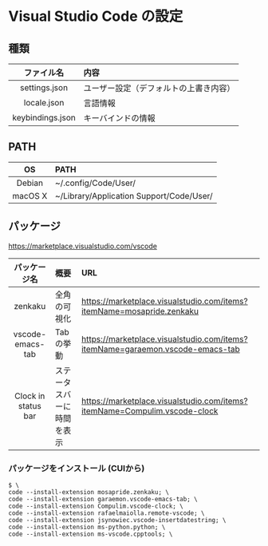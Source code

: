 # Visual Studio Code の設定

## 種類
| ファイル名 | 内容 |
| :-: | :-- |
| settings.json | ユーザー設定（デフォルトの上書き内容） |
| locale.json | 言語情報 |
| keybindings.json | キーバインドの情報 |

## PATH
| OS | PATH |
| :-: | :-- |
| Debian | ~/.config/Code/User/ |
| macOS X | ~/Library/Application Support/Code/User/ |

## パッケージ
https://marketplace.visualstudio.com/vscode

| パッケージ名 | 概要 | URL |
| :-: | :-- | :-- |
| zenkaku | 全角の可視化 | https://marketplace.visualstudio.com/items?itemName=mosapride.zenkaku |
| vscode-emacs-tab | Tabの挙動 | https://marketplace.visualstudio.com/items?itemName=garaemon.vscode-emacs-tab |
| Clock in status bar | ステータスバーに時間を表示 | https://marketplace.visualstudio.com/items?itemName=Compulim.vscode-clock |

### パッケージをインストール (CUIから)
```
$ \
code --install-extension mosapride.zenkaku; \
code --install-extension garaemon.vscode-emacs-tab; \
code --install-extension Compulim.vscode-clock; \
code --install-extension rafaelmaiolla.remote-vscode; \
code --install-extension jsynowiec.vscode-insertdatestring; \
code --install-extension ms-python.python; \
code --install-extension ms-vscode.cpptools; \
```
